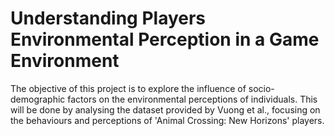 # Understanding Players Environmental Perception in a Game Environment

The objective of this project is to explore the influence of socio-demographic factors on the environmental perceptions of individuals. This will be done by analysing the dataset provided by Vuong et al., focusing on the behaviours and perceptions of 'Animal Crossing: New Horizons' players. 
